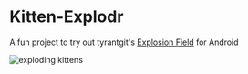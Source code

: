 # Kitten-Explodr
A fun project to try out tyrantgit's [Explosion Field](https://github.com/tyrantgit/ExplosionField) for Android

![exploding kittens](https://github.com/axemorgan/Kitten-Explodr/master/exploding-kittens.gif)
